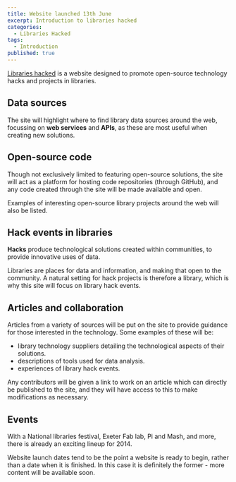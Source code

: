 ```yaml
---
title: Website launched 13th June
excerpt: Introduction to libraries hacked
categories:
  - Libraries Hacked
tags:
  - Introduction
published: true
---
```


[Libraries hacked](https://www.librarieshacked.org) is a website designed to promote open-source technology hacks and projects in libraries.

## Data sources

The site will highlight where to find library data sources around the web, focussing on **web services** and **APIs**, as these are most useful when creating new solutions.

## Open-source code

Though not exclusively limited to featuring open-source solutions, the site will act as a platform for hosting code repositories (through GitHub), and any code created through the site will be made available and open.

Examples of interesting open-source library projects around the web will also be listed.

## Hack events in libraries

**Hacks** produce technological solutions created within communities, to provide innovative uses of data.

Libraries are places for data and information, and making that open to the community. A natural setting for hack projects is therefore a library, which is why this site will focus on library hack events.

## Articles and collaboration

Articles from a variety of sources will be put on the site to provide guidance for those interested in the technology. Some examples of these will be:

- library technology suppliers detailing the technological aspects of their solutions.
- descriptions of tools used for data analysis.
- experiences of library hack events.

Any contributors will be given a link to work on an article which can directly be published to the site, and they will have access to this to make modifications as necessary.

## Events

With a National libraries festival, Exeter Fab lab, Pi and Mash, and more, there is already an exciting lineup for 2014.

Website launch dates tend to be the point a website is ready to begin, rather than a date when it is finished. In this case it is definitely the former - more content will be available soon.
